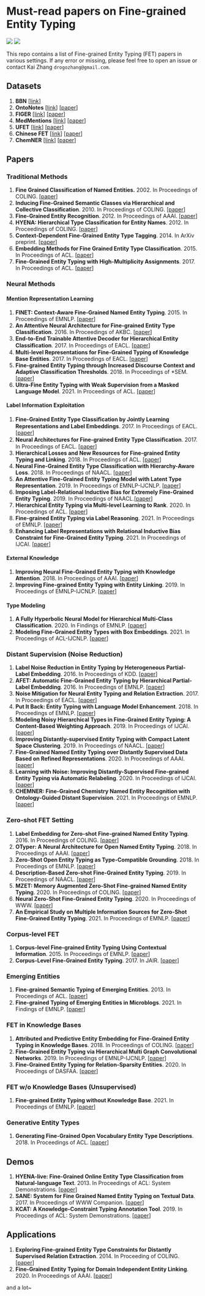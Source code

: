 # Must-read papers on Fine-grained Entity Typing

![](https://img.shields.io/badge/Status-building-brightgreen) ![](https://img.shields.io/badge/PRs-Welcome-red) 

This repo contains a list of Fine-grained Entity Typing (FET) papers in various settings. If any error or missing, please feel free to open an issue or contact Kai Zhang `drogozhang@gmail.com`.

## Datasets

1. **BBN** [[link](https://catalog.ldc.upenn.edu/LDC2005T33)] 
1. **OntoNotes** [[link](https://catalog.ldc.upenn.edu/LDC2013T19)] [[paper](https://aclanthology.org/N06-2015.pdf)]
1. **FIGER** [[link](https://github.com/xiaoling/figer)] [[paper](https://www.aaai.org/ocs/index.php/AAAI/AAAI12/paper/download/5152/5124)]
1. **MedMentions** [[link](https://github.com/chanzuckerberg/MedMentions)] [[paper](https://openreview.net/pdf/b95a220f55c45a28f2eb4dd31cdf8eac5863e8c1.pdf)]
1. **UFET** [[link](https://www.cs.utexas.edu/~eunsol/html_pages/open_entity.html)] [[paper](https://aclanthology.org/P18-1009.pdf)]
1. **Chinese FET** [[link](https://drive.google.com/file/d/1xorWUdTi9r43tTEdwJ4tKa9ErvRjossU/view)] [[paper](https://aclanthology.org/2020.lrec-1.548)]
1. **ChemNER**  [[link](https://github.com/xuanwang91/ChemNER)] [[paper](https://aclanthology.org/2021.emnlp-main.424.pdf)]

## Papers

### Traditional Methods

1. **Fine Grained Classification of Named Entities.** 2002. In Proceedings of COLING. [[paper](https://aclanthology.org/C02-1130.pdf)]
1. **Inducing Fine-Grained Semantic Classes via Hierarchical and Collective Classification**. 2010. In Proceedings of COLING. [[paper](https://aclanthology.org/C10-1105.pdf)]
1. **Fine-Grained Entity Recognition**. 2012. In Proceedings of AAAI. [[paper](https://www.aaai.org/ocs/index.php/AAAI/AAAI12/paper/view/5152)]
1. **HYENA: Hierarchical Type Classification for Entity Names**. 2012. In Proceedings of COLING. [[paper](https://aclanthology.org/C12-2133.pdf)]
1. **Context-Dependent Fine-Grained Entity Type Tagging**. 2014. In ArXiv preprint. [[paper]()]
1. **Embedding Methods for Fine Grained Entity Type Classification**. 2015. In Proceedings of ACL. [[paper](https://aclanthology.org/P15-2048.pdf)]
1. **Fine-Grained Entity Typing with High-Multiplicity Assignments**. 2017. In Proceedings of ACL. [[paper](https://aclanthology.org/P17-2052.pdf)]

### Neural Methods

#### Mention Representation Learning

1. **FINET: Context-Aware Fine-Grained Named Entity Typing**. 2015. In Proceedings of EMNLP. [[paper](https://aclanthology.org/D15-1103.pdf)]
1. **An Attentive Neural Architecture for Fine-grained Entity Type Classification**. 2016. In Proceedings of AKBC. [[paper](https://aclanthology.org/W16-1313.pdf)]
1. **End-to-End Trainable Attentive Decoder for Hierarchical Entity Classiﬁcation**. 2017. In Proceedings of EACL. [[paper](https://aclanthology.org/E17-2119.pdf)]
1. **Multi-level Representations for Fine-Grained Typing of Knowledge Base Entities**. 2017. In Proceedings of EACL. [[paper](https://aclanthology.org/E17-1055)]
1. **Fine-grained Entity Typing through Increased Discourse Context and Adaptive Classification Thresholds**. 2018. In Proceedings of *SEM. [[paper](https://aclanthology.org/S18-2022.pdf)]
1. **Ultra-Fine Entity Typing with Weak Supervision from a Masked Language Model**. 2021. In Proceedings of ACL. [[paper](https://aclanthology.org/2021.acl-long.141.pdf)]

#### Label Information Exploitation

1. **Fine-Grained Entity Type Classiﬁcation by Jointly Learning Representations and Label Embeddings**. 2017. In Proceedings of EACL. [[paper](https://aclanthology.org/E17-1075.pdf)]
1. **Neural Architectures for Fine-grained Entity Type Classiﬁcation**. 2017. In Proceedings of EACL. [[paper](https://aclanthology.org/E17-1119.pdf)]
1. **Hierarchical Losses and New Resources for Fine-grained Entity Typing and Linking**. 2018. In Proceedings of ACL. [[paper](https://aclanthology.org/P18-1010.pdf)]
1. **Neural Fine-Grained Entity Type Classification with Hierarchy-Aware Loss**. 2018. In Proceedings of NAACL. [[paper](https://aclanthology.org/N18-1002.pdf)]
1. **An Attentive Fine-Grained Entity Typing Model with Latent Type Representation**. 2019. In Proceedings of EMNLP-IJCNLP.  [[paper](https://aclanthology.org/D19-1641.pdf)]
1. **Imposing Label-Relational Inductive Bias for Extremely Fine-Grained Entity Typing**. 2019. In Proceedings of NAACL.[[paper](https://aclanthology.org/N19-1084.pdf)]
1. **Hierarchical Entity Typing via Multi-level Learning to Rank**. 2020. In Proceedings of ACL. [[paper](https://aclanthology.org/2020.acl-main.749.pdf)]
1. **Fine-grained Entity Typing via Label Reasoning**. 2021. In Proceedings of EMNLP. [[paper](https://aclanthology.org/2021.emnlp-main.378.pdf)]
1. **Enhancing Label Representations with Relational Inductive Bias Constraint for Fine-Grained Entity Typing**. 2021. In Proceedings of IJCAI. [[paper](https://www.ijcai.org/proceedings/2021/529)]

#### External Knowledge

1. **Improving Neural Fine-Grained Entity Typing with Knowledge Attention**. 2018. In Proceedings of AAAI. [[paper](https://www.aaai.org/ocs/index.php/AAAI/AAAI18/paper/viewFile/16321/16167)]
1. **Improving Fine-grained Entity Typing with Entity Linking**. 2019. In Proceedings of EMNLP-IJCNLP. [[paper](https://aclanthology.org/D19-1643.pdf)]

#### Type Modeling

1. **A Fully Hyperbolic Neural Model for Hierarchical Multi-Class Classification**. 2020. In Findings of EMNLP. [[paper](https://aclanthology.org/2020.findings-emnlp.42)]
1. **Modeling Fine-Grained Entity Types with Box Embeddings**. 2021. In Proceedings of ACL-IJCNLP. [[paper](https://aclanthology.org/2021.acl-long.160.pdf)]

### Distant Supervision (Noise Reduction)

1. **Label Noise Reduction in Entity Typing by Heterogeneous Partial-Label Embedding**. 2016. In Proceedings of KDD. [[paper](http://hanj.cs.illinois.edu/pdf/kdd16_xren.pdf)]
1. **AFET: Automatic Fine-Grained Entity Typing by Hierarchical Partial-Label Embedding**. 2016. In Proceedings of EMNLP. [[paper](https://aclanthology.org/D16-1144.pdf)]
1. **Noise Mitigation for Neural Entity Typing and Relation Extraction**. 2017. In Proceedings of EACL. [[paper](https://aclanthology.org/E17-1111.pdf)]
1. **Put It Back: Entity Typing with Language Model Enhancement**. 2018. In Proceedings of EMNLP. [[paper](https://aclanthology.org/D18-1121.pdf)]
1. **Modeling Noisy Hierarchical Types in Fine-Grained Entity Typing: A Content-Based Weighting Approach**. 2019. In Proceedings of IJCAI. [[paper](https://www.ijcai.org/proceedings/2019/731)]
1. **Improving Distantly-supervised Entity Typing with Compact Latent Space Clustering**. 2019. In Proceedings of NAACL. [[paper](https://aclanthology.org/N19-1294.pdf)]
1. **Fine-Grained Named Entity Typing over Distantly Supervised Data Based on Refined Representations**. 2020. In Proceedings of AAAI. [[paper](https://ojs.aaai.org/index.php/AAAI/article/view/6234)]
1. **Learning with Noise: Improving Distantly-Supervised Fine-grained Entity Typing via Automatic Relabeling**. 2020. In Proceedings of IJCAI. [[paper](https://www.ijcai.org/proceedings/2020/527)]
1. **CHEMNER: Fine-Grained Chemistry Named Entity Recognition with Ontology-Guided Distant Supervision**. 2021. In Proceedings of EMNLP. [[paper](https://aclanthology.org/2021.emnlp-main.424.pdf)]


### Zero-shot FET Setting

1. **Label Embedding for Zero-shot Fine-grained Named Entity Typing**. 2016. In Proceedings of COLING. [[paper]()]
1. **OTyper: A Neural Architecture for Open Named Entity Typing**. 2018. In Proceedings of AAAI. [[paper]()]
1. **Zero-Shot Open Entity Typing as Type-Compatible Grounding**. 2018. In Proceedings of EMNLP. [[paper]()]
1. **Description-Based Zero-shot Fine-Grained Entity Typing**. 2019. In Proceedings of NAACL. [[paper]()]
1. **MZET: Memory Augmented Zero-Shot Fine-grained Named Entity Typing**. 2020. In Proceedings of COLING. [[paper]()]
1. **Neural Zero-Shot Fine-Grained Entity Typing**. 2020. In Proceedings of WWW. [[paper]()]
1. **An Empirical Study on Multiple Information Sources for Zero-Shot Fine-Grained Entity Typing**. 2021. In Proceedings of EMNLP. [[paper]()]

### Corpus-level FET

1. **Corpus-level Fine-grained Entity Typing Using Contextual Information**. 2015. In Proceedings of EMNLP. [[paper](https://aclanthology.org/D15-1083.pdf)]
1. **Corpus-Level Fine-Grained Entity Typing**. 2017. In JAIR. [[paper](https://jair.org/index.php/jair/article/view/11191)]

### Emerging Entities

1. **Fine-grained Semantic Typing of Emerging Entities**. 2013. In Proceedings of ACL. [[paper](https://aclanthology.org/P13-1146.pdf)]
1. **Fine-grained Typing of Emerging Entities in Microblogs**. 2021. In Findings of EMNLP. [[paper](https://aclanthology.org/2021.findings-emnlp.399.pdf)]

### FET in Knowledge Bases

1. **Attributed and Predictive Entity Embedding for Fine-Grained Entity Typing in Knowledge Bases**. 2018. In Proceedings of COLING. [[paper](https://aclanthology.org/C18-1024.pdf)]
1. **Fine-Grained Entity Typing via Hierarchical Multi Graph Convolutional Networks**. 2019. In Proceedings of EMNLP-IJCNLP. [[paper](https://aclanthology.org/D19-1502)]
1. **Fine-Grained Entity Typing for Relation-Sparsity Entities**. 2020. In Proceedings of DASFAA. [[paper](https://link.springer.com/chapter/10.1007%2F978-3-030-59416-9_9)]

###  FET w/o Knowledge Bases (Unsupervised)

1. **Fine-grained Entity Typing without Knowledge Base**. 2021. In Proceedings of EMNLP. [[paper](https://aclanthology.org/2021.emnlp-main.431.pdf)]

### Generative Entity Types

1. **Generating Fine-Grained Open Vocabulary Entity Type Descriptions**. 2018. In Proceedings of ACL. [[paper](https://aclanthology.org/P18-1081.pdf)]

## Demos

1. **HYENA-live: Fine-Grained Online Entity Type Classification from Natural-language Text**. 2013. In Proceedings of ACL: System Demonstrations. [[paper](https://aclanthology.org/P13-4023.pdf)]
1. **SANE: System for Fine Grained Named Entity Typing on Textual Data**. 2017. In Proceedings of WWW Companion. [[paper](http://dl.acm.org/citation.cfm?doid=3041021.3054724)]
1. **KCAT: A Knowledge-Constraint Typing Annotation Tool**. 2019. In Proceedings of ACL: System Demonstrations. [[paper](https://aclanthology.org/P19-3017.pdf)]

## Applications

1. **Exploring Fine-grained Entity Type Constraints for Distantly Supervised Relation Extraction**. 2014. In Proceeding of COLING. [[paper](https://aclanthology.org/C14-1199.pdf)]
1. **Fine-Grained Entity Typing for Domain Independent Entity Linking**. 2020. In Proceedings of AAAI. [[paper]()]

and a lot~

